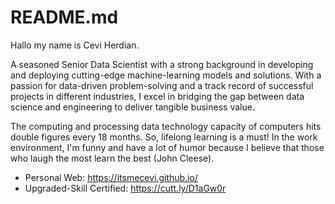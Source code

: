 # README.md

Hallo my name is Cevi Herdian.

A seasoned Senior Data Scientist with a strong background in developing and deploying cutting-edge machine-learning models and solutions. With a passion for data-driven problem-solving and a track record of successful projects in different industries, I excel in bridging the gap between data science and engineering to deliver tangible business value.

The computing and processing data technology capacity of computers hits double figures every 18 months. So, lifelong learning is a must! In the work environment, I'm funny and have a lot of humor because I believe that those who laugh the most learn the best (John Cleese).


* Personal Web: https://itsmecevi.github.io/
* Upgraded-Skill Certified: https://cutt.ly/D1aGw0r
